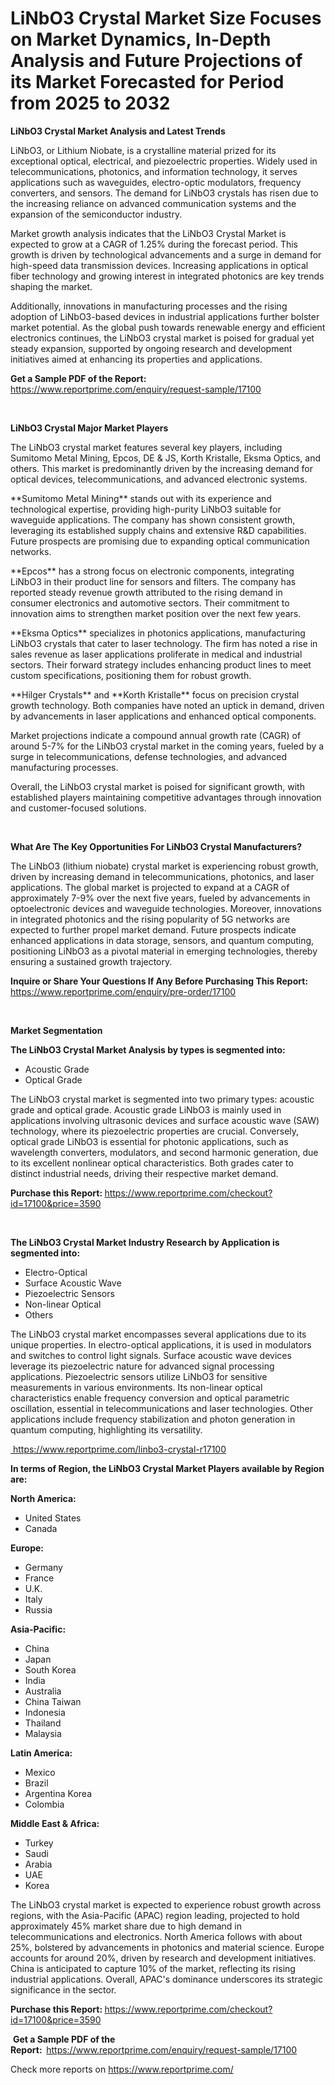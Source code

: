 <p><h1>LiNbO3 Crystal Market Size Focuses on Market Dynamics, In-Depth Analysis and Future Projections of its Market Forecasted for Period from 2025 to 2032</h1></p><p><strong>LiNbO3 Crystal Market Analysis and Latest Trends</strong></p>
<p><p>LiNbO3, or Lithium Niobate, is a crystalline material prized for its exceptional optical, electrical, and piezoelectric properties. Widely used in telecommunications, photonics, and information technology, it serves applications such as waveguides, electro-optic modulators, frequency converters, and sensors. The demand for LiNbO3 crystals has risen due to the increasing reliance on advanced communication systems and the expansion of the semiconductor industry.</p><p>Market growth analysis indicates that the LiNbO3 Crystal Market is expected to grow at a CAGR of 1.25% during the forecast period. This growth is driven by technological advancements and a surge in demand for high-speed data transmission devices. Increasing applications in optical fiber technology and growing interest in integrated photonics are key trends shaping the market.</p><p>Additionally, innovations in manufacturing processes and the rising adoption of LiNbO3-based devices in industrial applications further bolster market potential. As the global push towards renewable energy and efficient electronics continues, the LiNbO3 crystal market is poised for gradual yet steady expansion, supported by ongoing research and development initiatives aimed at enhancing its properties and applications.</p></p>
<p><strong>Get a Sample PDF of the Report:&nbsp;</strong> <a href="https://www.reportprime.com/enquiry/request-sample/17100?utm_campaign=3108&utm_medium=2&utm_source=Github&utm_content=ia&utm_term=18032025&utm_id=linbo3-crystal">https://www.reportprime.com/enquiry/request-sample/17100</a></p>
<p>&nbsp;</p>
<p><strong>LiNbO3 Crystal Major Market Players</strong></p>
<p><p>The LiNbO3 crystal market features several key players, including Sumitomo Metal Mining, Epcos, DE & JS, Korth Kristalle, Eksma Optics, and others. This market is predominantly driven by the increasing demand for optical devices, telecommunications, and advanced electronic systems.</p><p>**Sumitomo Metal Mining** stands out with its experience and technological expertise, providing high-purity LiNbO3 suitable for waveguide applications. The company has shown consistent growth, leveraging its established supply chains and extensive R&D capabilities. Future prospects are promising due to expanding optical communication networks.</p><p>**Epcos** has a strong focus on electronic components, integrating LiNbO3 in their product line for sensors and filters. The company has reported steady revenue growth attributed to the rising demand in consumer electronics and automotive sectors. Their commitment to innovation aims to strengthen market position over the next few years.</p><p>**Eksma Optics** specializes in photonics applications, manufacturing LiNbO3 crystals that cater to laser technology. The firm has noted a rise in sales revenue as laser applications proliferate in medical and industrial sectors. Their forward strategy includes enhancing product lines to meet custom specifications, positioning them for robust growth.</p><p>**Hilger Crystals** and **Korth Kristalle** focus on precision crystal growth technology. Both companies have noted an uptick in demand, driven by advancements in laser applications and enhanced optical components.</p><p>Market projections indicate a compound annual growth rate (CAGR) of around 5-7% for the LiNbO3 crystal market in the coming years, fueled by a surge in telecommunications, defense technologies, and advanced manufacturing processes.</p><p>Overall, the LiNbO3 crystal market is poised for significant growth, with established players maintaining competitive advantages through innovation and customer-focused solutions.</p></p>
<p>&nbsp;</p>
<p><strong>What Are The Key Opportunities For LiNbO3 Crystal Manufacturers?</strong></p>
<p><p>The LiNbO3 (lithium niobate) crystal market is experiencing robust growth, driven by increasing demand in telecommunications, photonics, and laser applications. The global market is projected to expand at a CAGR of approximately 7-9% over the next five years, fueled by advancements in optoelectronic devices and waveguide technologies. Moreover, innovations in integrated photonics and the rising popularity of 5G networks are expected to further propel market demand. Future prospects indicate enhanced applications in data storage, sensors, and quantum computing, positioning LiNbO3 as a pivotal material in emerging technologies, thereby ensuring a sustained growth trajectory.</p></p>
<p><strong>Inquire or Share Your Questions If Any Before Purchasing This Report:</strong> <a href="https://www.reportprime.com/enquiry/pre-order/17100?utm_campaign=3108&utm_medium=2&utm_source=Github&utm_content=ia&utm_term=18032025&utm_id=linbo3-crystal">https://www.reportprime.com/enquiry/pre-order/17100</a></p>
<p>&nbsp;</p>
<p><strong>Market Segmentation</strong></p>
<p><strong>The LiNbO3 Crystal Market Analysis by types is segmented into:</strong></p>
<p><ul><li>Acoustic Grade</li><li>Optical Grade</li></ul></p>
<p><p>The LiNbO3 crystal market is segmented into two primary types: acoustic grade and optical grade. Acoustic grade LiNbO3 is mainly used in applications involving ultrasonic devices and surface acoustic wave (SAW) technology, where its piezoelectric properties are crucial. Conversely, optical grade LiNbO3 is essential for photonic applications, such as wavelength converters, modulators, and second harmonic generation, due to its excellent nonlinear optical characteristics. Both grades cater to distinct industrial needs, driving their respective market demand.</p></p>
<p><strong>Purchase this Report:&nbsp;</strong><a href="https://www.reportprime.com/checkout?id=17100&price=3590&utm_campaign=3108&utm_medium=2&utm_source=Github&utm_content=ia&utm_term=18032025&utm_id=linbo3-crystal">https://www.reportprime.com/checkout?id=17100&price=3590</a></p>
<p>&nbsp;</p>
<p><strong>The LiNbO3 Crystal Market Industry Research by Application is segmented into:</strong></p>
<p><ul><li>Electro-Optical</li><li>Surface Acoustic Wave</li><li>Piezoelectric Sensors</li><li>Non-linear Optical</li><li>Others</li></ul></p>
<p><p>The LiNbO3 crystal market encompasses several applications due to its unique properties. In electro-optical applications, it is used in modulators and switches to control light signals. Surface acoustic wave devices leverage its piezoelectric nature for advanced signal processing applications. Piezoelectric sensors utilize LiNbO3 for sensitive measurements in various environments. Its non-linear optical characteristics enable frequency conversion and optical parametric oscillation, essential in telecommunications and laser technologies. Other applications include frequency stabilization and photon generation in quantum computing, highlighting its versatility.</p></p>
<p><a href="https://www.reportprime.com/linbo3-crystal-r17100?utm_campaign=3108&utm_medium=2&utm_source=Github&utm_content=ia&utm_term=18032025&utm_id=linbo3-crystal">&nbsp;https://www.reportprime.com/linbo3-crystal-r17100</a></p>
<p><strong>In terms of Region, the LiNbO3 Crystal Market Players available by Region are:</strong></p>
<p>
    <p> <strong> North America: </strong>
        <ul>
            <li>United States</li>
            <li>Canada</li>
        </ul>
        </p> 
    <p> <strong> Europe: </strong>
        <ul>
            <li>Germany</li>
            <li>France</li>
            <li>U.K.</li>
            <li>Italy</li>
            <li>Russia</li>
        </ul>
        </p> 
    <p> <strong> Asia-Pacific: </strong>
        <ul>
            <li>China</li>
            <li>Japan</li>
            <li>South Korea</li>
            <li>India</li>
            <li>Australia</li>
            <li>China Taiwan</li>
            <li>Indonesia</li>
            <li>Thailand</li>
            <li>Malaysia</li>
        </ul>
        </p> 
    <p> <strong> Latin America: </strong>
        <ul>
            <li>Mexico</li>
            <li>Brazil</li>
            <li>Argentina Korea</li>
            <li>Colombia</li>
        </ul>
        </p> 
    <p> <strong> Middle East & Africa: </strong>
        <ul>
            <li>Turkey</li>
            <li>Saudi</li>
            <li>Arabia</li>
            <li>UAE</li>
            <li>Korea</li>
        </ul>
    </p>
    </p>
<p><p>The LiNbO3 crystal market is expected to experience robust growth across regions, with the Asia-Pacific (APAC) region leading, projected to hold approximately 45% market share due to high demand in telecommunications and electronics. North America follows with about 25%, bolstered by advancements in photonics and material science. Europe accounts for around 20%, driven by research and development initiatives. China is anticipated to capture 10% of the market, reflecting its rising industrial applications. Overall, APAC's dominance underscores its strategic significance in the sector.</p></p>
<p><strong>Purchase this Report: </strong><a href="https://www.reportprime.com/checkout?id=17100&price=3590&utm_campaign=3108&utm_medium=2&utm_source=Github&utm_content=ia&utm_term=18032025&utm_id=linbo3-crystal">https://www.reportprime.com/checkout?id=17100&price=3590</a></p>
<p>&nbsp;<strong>Get a Sample PDF of the Report:&nbsp;&nbsp;</strong><a href="https://www.reportprime.com/enquiry/request-sample/17100?utm_campaign=3108&utm_medium=2&utm_source=Github&utm_content=ia&utm_term=18032025&utm_id=linbo3-crystal">https://www.reportprime.com/enquiry/request-sample/17100</a></p>
<p><strong></strong></p>
<p>Check more reports on <a href="https://www.reportprime.com/?utm_campaign=3108&utm_medium=2&utm_source=Github&utm_content=ia&utm_term=18032025&utm_id=linbo3-crystal">https://www.reportprime.com/</a></p>